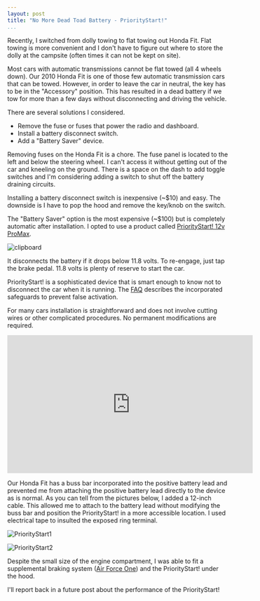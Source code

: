 ```yaml
---
layout: post  
title: "No More Dead Toad Battery - PriorityStart!"  
...
```


Recently, I switched from dolly towing to flat towing out Honda Fit.
Flat towing is more convenient and I don't have to figure out where to
store the dolly at the campsite (often times it can not be kept on
site).

Most cars with automatic transmissions cannot be flat towed (all 4
wheels down). Our 2010 Honda Fit is one of those few automatic
transmission cars that can be towed. However, in order to leave the car
in neutral, the key has to be in the "Accessory" position. This has
resulted in a dead battery if we tow for more than a few days without
disconnecting and driving the vehicle.

There are several solutions I considered.

  - Remove the fuse or fuses that power the radio and dashboard.
  - Install a battery disconnect switch.
  - Add a "Battery Saver" device.

Removing fuses on the Honda Fit is a chore. The fuse panel is located to
the left and below the steering wheel. I can't access it without getting
out of the car and kneeling on the ground. There is a space on the dash
to add toggle switches and I'm considering adding a switch to shut off
the battery draining circuits.

Installing a battery disconnect switch is inexpensive (\~$10) and easy.
The downside is I have to pop the hood and remove the key/knob on the
switch.

The "Battery Saver" option is the most expensive (\~$100) but is
completely automatic after installation. I opted to use a product called
[PriorityStart\! 12v
ProMax](https://www.mcssl.com/store/prioritystart/12vpromax).

![clipboard](https://i.imgur.com/rCxLxkE.png)

It disconnects the battery if it drops below 11.8 volts. To re-engage,
just tap the brake pedal. 11.8 volts is plenty of reserve to start the
car.

PriorityStart\! is a sophisticated device that is smart enough to know
not to disconnect the car when it is running. The
[FAQ](https://www.prioritystart.com/faq.html) describes the incorporated
safeguards to prevent false activation.

For many cars installation is straightforward and does not involve
cutting wires or other complicated procedures. No permanent
modifications are
required.

<iframe width="560" height="315" src="https://www.youtube.com/embed/ssKKf1loid0" frameborder="0" allow="autoplay; encrypted-media" allowfullscreen></iframe>

Our Honda Fit has a buss bar incorporated into the positive battery lead
and prevented me from attaching the positive battery lead directly to
the device as is normal. As you can tell from the pictures below, I
added a 12-inch cable. This allowed me to attach to the battery lead
without modifying the buss bar and position the PriorityStart\! in a
more accessible location. I used electrical tape to insulted the exposed
ring terminal.

![PriorityStart1](https://i.imgur.com/lrfw4iY.jpg)

![PriorityStart2](https://i.imgur.com/kWq0N5g.jpg)

Despite the small size of the engine compartment, I was able to fit a
supplemental braking system ([Air Force
One](https://www.demco-products.com/rv-towing/supplemental-brakes/air-force-one))
and the PriorityStart\! under the hood.

I'll report back in a future post about the performance of the
PriorityStart\!
